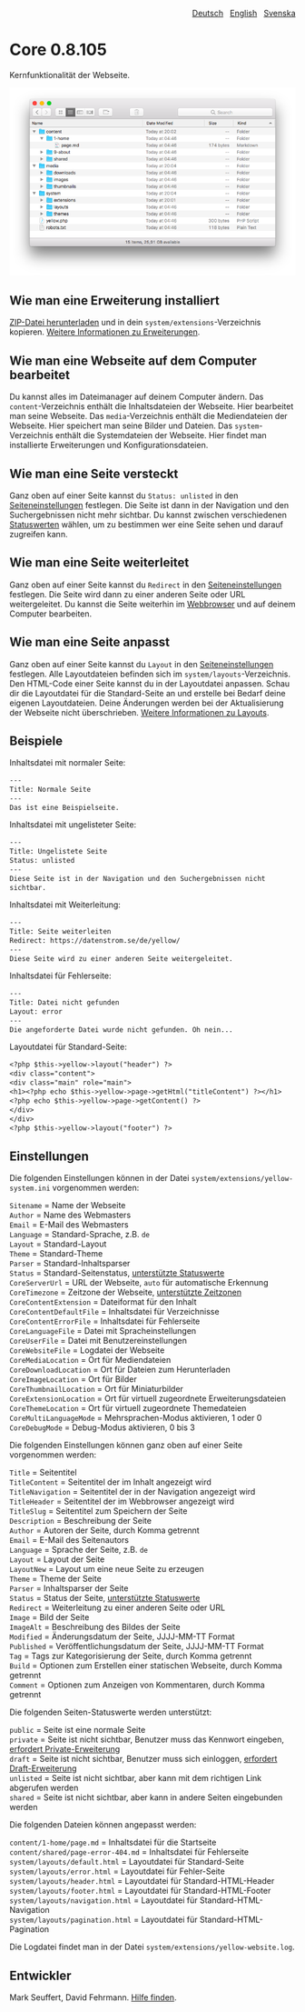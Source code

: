 <p align="right"><a href="README-de.md">Deutsch</a> &nbsp; <a href="README.md">English</a> &nbsp; <a href="README-sv.md">Svenska</a></p>

# Core 0.8.105

Kernfunktionalität der Webseite.

<p align="center"><img src="core-screenshot.png?raw=true" alt="Bildschirmfoto"></p>

## Wie man eine Erweiterung installiert

[ZIP-Datei herunterladen](https://github.com/annaesvensson/yellow-core/archive/main.zip) und in dein `system/extensions`-Verzeichnis kopieren. [Weitere Informationen zu Erweiterungen](https://github.com/annaesvensson/yellow-update/tree/main/README-de.md).

## Wie man eine Webseite auf dem Computer bearbeitet

Du kannst alles im Dateimanager auf deinem Computer ändern. Das `content`-Verzeichnis enthält die Inhaltsdateien der Webseite. Hier bearbeitet man seine Webseite. Das `media`-Verzeichnis enthält die Mediendateien der Webseite. Hier speichert man seine Bilder und Dateien. Das `system`-Verzeichnis enthält die Systemdateien der Webseite. Hier findet man installierte Erweiterungen und Konfigurationsdateien.

## Wie man eine Seite versteckt

Ganz oben auf einer Seite kannst du `Status: unlisted` in den [Seiteneinstellungen](#einstellungen-seite) festlegen. Die Seite ist dann in der Navigation und den Suchergebnissen nicht mehr sichtbar. Du kannst zwischen verschiedenen [Statuswerten](#einstellungen-status) wählen, um zu bestimmen wer eine Seite sehen und darauf zugreifen kann.

## Wie man eine Seite weiterleitet

Ganz oben auf einer Seite kannst du `Redirect` in den [Seiteneinstellungen](#einstellungen-seite) festlegen. Die Seite wird dann zu einer anderen Seite oder URL weitergeleitet. Du kannst die Seite weiterhin im [Webbrowser](https://github.com/annaesvensson/yellow-edit/tree/main/README-de.md) und auf deinem Computer bearbeiten.

## Wie man eine Seite anpasst

Ganz oben auf einer Seite kannst du `Layout` in den [Seiteneinstellungen](#einstellungen-seite) festlegen. Alle Layoutdateien befinden sich im `system/layouts`-Verzeichnis. Den HTML-Code einer Seite kannst du in der Layoutdatei anpassen. Schau dir die Layoutdatei für die Standard-Seite an und erstelle bei Bedarf deine eigenen Layoutdateien. Deine Änderungen werden bei der Aktualisierung der Webseite nicht überschrieben. [Weitere Informationen zu Layouts](https://datenstrom.se/de/yellow/help/how-to-customise-a-layout).

## Beispiele

Inhaltsdatei mit normaler Seite:

    ---
    Title: Normale Seite
    ---
    Das ist eine Beispielseite.

Inhaltsdatei mit ungelisteter Seite:

    ---
    Title: Ungelistete Seite
    Status: unlisted
    ---
    Diese Seite ist in der Navigation und den Suchergebnissen nicht sichtbar.

Inhaltsdatei mit Weiterleitung:

    ---
    Title: Seite weiterleiten
    Redirect: https://datenstrom.se/de/yellow/
    ---
    Diese Seite wird zu einer anderen Seite weitergeleitet.

Inhaltsdatei für Fehlerseite:

    ---
    Title: Datei nicht gefunden
    Layout: error
    ---
    Die angeforderte Datei wurde nicht gefunden. Oh nein...

Layoutdatei für Standard-Seite:

    <?php $this->yellow->layout("header") ?>
    <div class="content">
    <div class="main" role="main">
    <h1><?php echo $this->yellow->page->getHtml("titleContent") ?></h1>
    <?php echo $this->yellow->page->getContent() ?>
    </div>
    </div>
    <?php $this->yellow->layout("footer") ?>

## Einstellungen

<a id="einstellungen-system"></a>Die folgenden Einstellungen können in der Datei `system/extensions/yellow-system.ini` vorgenommen werden:

`Sitename` = Name der Webseite  
`Author` = Name des Webmasters  
`Email` = E-Mail des Webmasters  
`Language` = Standard-Sprache, z.B. `de`  
`Layout` = Standard-Layout  
`Theme` = Standard-Theme  
`Parser` = Standard-Inhaltsparser  
`Status` = Standard-Seitenstatus, [unterstützte Statuswerte](#einstellungen-status)  
`CoreServerUrl` = URL der Webseite, `auto` für automatische Erkennung  
`CoreTimezone` = Zeitzone der Webseite, [unterstützte Zeitzonen](https://www.php.net/manual/de/timezones.php)  
`CoreContentExtension` = Dateiformat für den Inhalt  
`CoreContentDefaultFile` = Inhaltsdatei für Verzeichnisse  
`CoreContentErrorFile` =  Inhaltsdatei für Fehlerseite  
`CoreLanguageFile` = Datei mit Spracheinstellungen  
`CoreUserFile` = Datei mit Benutzereinstellungen  
`CoreWebsiteFile` = Logdatei der Webseite  
`CoreMediaLocation` = Ort für Mediendateien  
`CoreDownloadLocation` = Ort für Dateien zum Herunterladen  
`CoreImageLocation` = Ort für Bilder  
`CoreThumbnailLocation` = Ort für Miniaturbilder  
`CoreExtensionLocation` = Ort für virtuell zugeordnete Erweiterungsdateien  
`CoreThemeLocation` = Ort für virtuell zugeordnete Themedateien  
`CoreMultiLanguageMode` = Mehrsprachen-Modus aktivieren, 1 oder 0  
`CoreDebugMode` = Debug-Modus aktivieren, 0 bis 3  

<a id="einstellungen-seite"></a>Die folgenden Einstellungen können ganz oben auf einer Seite vorgenommen werden:

`Title` = Seitentitel  
`TitleContent` = Seitentitel der im Inhalt angezeigt wird  
`TitleNavigation` = Seitentitel der in der Navigation angezeigt wird  
`TitleHeader` = Seitentitel der im Webbrowser angezeigt wird  
`TitleSlug` = Seitentitel zum Speichern der Seite  
`Description` = Beschreibung der Seite  
`Author` = Autoren der Seite, durch Komma getrennt  
`Email` = E-Mail des Seitenautors  
`Language` = Sprache der Seite, z.B. `de`  
`Layout` = Layout der Seite  
`LayoutNew` = Layout um eine neue Seite zu erzeugen  
`Theme` = Theme der Seite  
`Parser` = Inhaltsparser der Seite  
`Status` = Status der Seite, [unterstützte Statuswerte](#einstellungen-status)  
`Redirect` = Weiterleitung zu einer anderen Seite oder URL  
`Image` = Bild der Seite  
`ImageAlt` = Beschreibung des Bildes der Seite  
`Modified` = Änderungsdatum der Seite, JJJJ-MM-TT Format  
`Published` = Veröffentlichungsdatum der Seite, JJJJ-MM-TT Format  
`Tag` = Tags zur Kategorisierung der Seite, durch Komma getrennt  
`Build` = Optionen zum Erstellen einer statischen Webseite, durch Komma getrennt  
`Comment` = Optionen zum Anzeigen von Kommentaren, durch Komma getrennt  

<a id="einstellungen-status"></a>Die folgenden Seiten-Statuswerte werden unterstützt:

`public` = Seite ist eine normale Seite  
`private` = Seite ist nicht sichtbar, Benutzer muss das Kennwort eingeben, [erfordert Private-Erweiterung](https://github.com/schulle4u/yellow-extensions-schulle4u/tree/main/private/README-de.md)  
`draft` = Seite ist nicht sichtbar, Benutzer muss sich einloggen, [erfordert Draft-Erweiterung](https://github.com/annaesvensson/yellow-draft/tree/main/README-de.md)  
`unlisted` = Seite ist nicht sichtbar, aber kann mit dem richtigen Link abgerufen werden  
`shared` = Seite ist nicht sichtbar, aber kann in andere Seiten eingebunden werden  

<a id="einstellungen-files"></a>Die folgenden Dateien können angepasst werden:

`content/1-home/page.md` = Inhaltsdatei für die Startseite  
`content/shared/page-error-404.md` = Inhaltsdatei für Fehlerseite  
`system/layouts/default.html` = Layoutdatei für Standard-Seite  
`system/layouts/error.html` = Layoutdatei für Fehler-Seite  
`system/layouts/header.html` = Layoutdatei für Standard-HTML-Header  
`system/layouts/footer.html` = Layoutdatei für Standard-HTML-Footer  
`system/layouts/navigation.html` = Layoutdatei für Standard-HTML-Navigation  
`system/layouts/pagination.html` = Layoutdatei für Standard-HTML-Pagination  

Die Logdatei findet man in der Datei `system/extensions/yellow-website.log`.

## Entwickler

Mark Seuffert, David Fehrmann. [Hilfe finden](https://datenstrom.se/de/yellow/help/).
